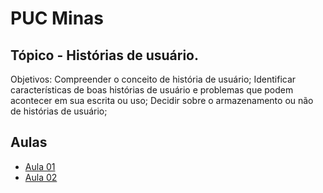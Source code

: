 # PUC Minas

## Tópico - Histórias de usuário. 

Objetivos:
  Compreender o conceito de história de usuário;
  Identificar características de boas histórias de usuário e problemas que podem acontecer em sua escrita ou uso;
  Decidir sobre o armazenamento ou não de histórias de usuário;

## Aulas
  - [Aula 01](./aula-01/readme.md)
  - [Aula 02](./aula-02/readme.md)